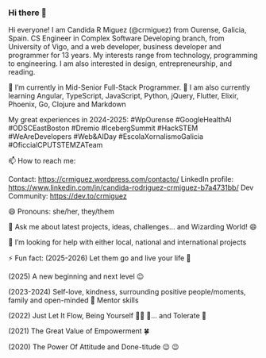 ### Hi there 👋

Hi everyone! I am Candida R Miguez (@crmiguez) from Ourense, Galicia, Spain. CS Engineer in Complex Software Developing branch, from University of Vigo, and a web developer, business developer and programmer for 13 years. My interests range from technology, programming to engineering. I am also interested in design, entrepreneurship, and reading.

🔭 I’m currently in Mid-Senior Full-Stack Programmer. 🌱 I am also currently learning Angular, TypeScript, JavaScript, Python, jQuery, Flutter, Elixir, Phoenix, Go, Clojure and Markdown

My great experiences in 2024-2025: #WpOurense #GoogleHealthAI #ODSCEastBoston #Dremio #IcebergSummit #HackSTEM #WeAreDevelopers #Web&AIDay #EscolaXornalismoGalicia #OficcialCPUTSTEMZATeam

📫 How to reach me: 

Contact: https://crmiguez.wordpress.com/contacto/
LinkedIn profile: https://www.linkedin.com/in/candida-rodriguez-crmiguez-b7a4731bb/
Dev Community: https://dev.to/crmiguez

😄 Pronouns: she/her, they/them

💬 Ask me about latest projects, ideas, challenges... and Wizarding World! 😄

🤔 I’m looking for help with either local, national and international projects

⚡ Fun fact:
(2025-2026) Let them go and live your life 💙

(2025) A new beginning and next level 😉

(2023-2024) Self-love, kindness, surrounding positive people/moments, family and open-minded 💝 Mentor skills

(2022) Just Let It Flow, Being Yourself 🏊‍♀️ 💖... and Tolerate 🌝

(2021) The Great Value of Empowerment 🍀

(2020) The Power Of Attitude and Done-titude :wink: :wink:

